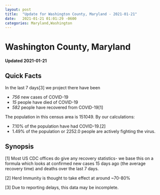 ```yaml
---
layout: post
title:  "Update for Washington County, Maryland - 2021-01-21"
date:   2021-01-21 01:01:29 -0600
categories: Maryland,Washington
---
```


# Washington County, Maryland
#### Updated 2021-01-21

## Quick Facts

In the last 7 days[3] we project there have been
- *756* new cases of COVID-19
- *15* people have died of COVID-19
- *582* people have recovered from COVID-19[1]

The population in this census area is 151049. By our calculations:
- 7.10% of the population have had COVID-19.[2]
- 1.49% of the population or 2252.0 people are actively fighting the virus.

## Synopsis




[1] Most US CDC offices do give any recovery statistics- we base this on a formula which looks at confirmed new cases
15 days ago (the average recovery time) and deaths over the last 7 days.

[2] Herd Immunity is thought to take effect at around ~70-80%

[3] Due to reporting delays, this data may be incomplete.
 
    